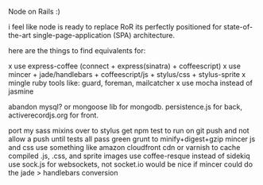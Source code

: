 Node on Rails :)

i feel like node is ready to replace RoR
its perfectly positioned for state-of-the-art single-page-application (SPA) architecture.

here are the things to find equivalents for:

  x use express-coffee (connect + express(sinatra) + coffeescript)
  x use mincer + jade/handlebars + coffeescript/js + stylus/css + stylus-sprite
  x mingle ruby tools like: guard, foreman, mailcatcher
  x use mocha instead of jasmine

  abandon mysql? or mongoose lib for mongodb. persistence.js for back, activerecordjs.org for front.

  port my sass mixins over to stylus
  get npm test to run on git push and not allow a push until tests all pass green
  grunt to minify+digest+gzip mincer js and css
    use something like amazon cloudfront cdn or varnish to cache compiled .js, .css, and sprite images
  use coffee-resque instead of sidekiq
  use sock.js for websockets, not socket.io
  would be nice if mincer could do the jade > handlebars conversion
